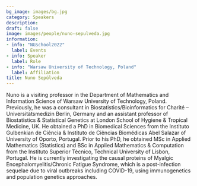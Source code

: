 ```yaml
---
bg_image: images/bg.jpg
category: Speakers
description: 
draft: false
image: images/people/nuno-sepulveda.jpg
information:
- info: "NGSchool2022"
  label: Events
- info: Speaker
  label: Role
- info: "Warsaw University of Technology, Poland"
  label: Affiliation
title: Nuno Sepúlveda
---
```


Nuno is a visiting professor in the Department of Mathematics and Information Science of Warsaw University of Technology, Poland. Previously, he was a consultant in Biostatistics/Bioinformatics for Charité – Universitätsmedizin Berlin, Germany and an assistant professor of Biostatistics & Statistical Genetics at London School of Hygiene & Tropical Medicine, UK. He obtained a PhD in Biomedical Sciences from the Instituto Gulbenkian de Ciência & Instituto de Ciências Biomédicas Abel Salazar of University of Oporto, Portugal. Prior to his PhD, he obtained MSc in Applied Mathematics (Statistics) and BSc in Applied Mathematics & Computation from the Instituto Superior Técnico, Technical University of Lisbon, Portugal. He is currently investigating the causal proteins of Myalgic Encephalomyelitis/Chronic Fatigue Syndrome, which is a post-infection sequelae due to viral outbreaks including COVID-19, using immunogenetics and population genetics approaches.
